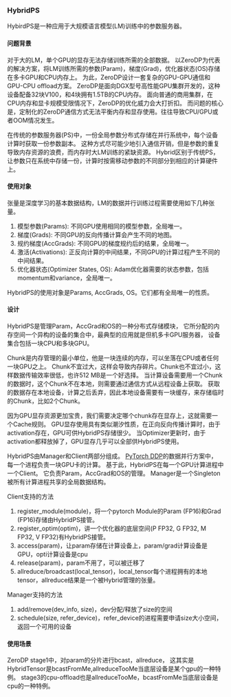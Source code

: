 ### HybridPS

HybirdPS是一种应用于大规模语言模型(LM)训练中的参数服务器。

#### 问题背景
对于大的LM，单个GPU的显存无法存储训练所需的全部数据。
以ZeroDP为代表的解决方案，将LM训练所需的参数(Param)，梯度(Grad)，优化器状态(OS)存储在多卡GPU和CPU内存上。
为此，ZeroDP设计一套复杂的GPU-GPU通信和GPU-CPU offload方案。
ZeroDP是面向DGX型号高性能GPU集群开发的，这种设备配备32块V100，和4块拥有1.5TB的CPU内存。
面向普通的商用集群，在CPU内存和显卡规模受限情况下，ZeroDP的优化威力会大打折扣。
而问题的核心是，定制化的ZeroDP通信方式无法平衡内存和显存使用。往往导致CPU/GPU或者OOM情况发生。

在传统的参数服务器(PS)中，一份全局参数分布式存储在并行系统中，每个设备计算时获取一份参数副本。
这种方式尽可能少地引入通信开销，但是参数的重复导致内存资源的浪费，而内存时大LM训练的紧缺资源。
Hybrid区别于传统PS，让参数只在系统中存储一份，计算时按需移动参数的不同部分到相应的计算硬件上。

#### 使用对象
张量是深度学习的基本数据结构，LM的数据并行训练过程需要使用如下几种张量。

1. 模型参数(Params): 不同GPU使用相同的模型参数，全局唯一。
2. 梯度(Grads): 不同GPU的反向传播计算会产生不同的地图。
3. 规约梯度(AccGrads): 不同GPU的梯度规约后的结果，全局唯一。
3. 激活(Activations): 正反向计算的中间结果，不同GPU的计算过程产生不同的中间结果。
4. 优化器状态(Optimizer States, OS): Adam优化器需要的状态参数，包括momentum和variance，全局唯一。

HybridPS的使用对象是Params, AccGrads, OS。它们都有全局唯一的性质。


#### 设计
HybridPS是管理Param，AccGrad和OS的一种分布式存储模块，
它所分配的内存空间一个异构的设备的集合中，最典型的应用就是但机多卡GPU服务器，
设备集合包括一块CPU和多块GPU。

Chunk是内存管理的最小单位，他是一块连续的内存，可以坐落在CPU或者任何一块GPU之上。
Chunk不宜过大，这样会导致内存碎片。Chunk也不宜过小，这样数据传输效率很低，也许512 MB是一个好选择。
当计算设备需要用一个Chunk的数据时，这个Chunk不在本地，则需要通过通信方式从远程设备上获取。
获取的数据存在本地设备，计算之后丢弃，因此本地设备需要有一块缓存，来存储临时的Chunk，比如2个Chunk。

因为GPU显存资源更加宝贵，我们需要决定哪个chunk存在显存上，这就需要一个Cache规则。
GPU显存使用具有类似潮汐性质，在正向反向传播计算时，由于activation存在，GPU可供HybridPS存储很少。
当Optimizer更新时，由于activation都释放掉了，GPU显存几乎可以全部供HybridPS使用。

HybridPS由Manager和Client两部分组成。
[PyTorch DDP](https://pytorch.org/tutorials/intermediate/ddp_tutorial.html)的数据并行方案中，
每一个进程负责一块GPU卡的计算。
基于此，HybridPS在每一个GPU计算进程中一个Client。
它负责Param，AccGrad和OS的管理。
Manager是一个Singleton被所有计算进程共享的全局数据结构。

Client支持的方法
1. register_module(module)，将一个pytorch Module的Param (FP16)和Grad (FP16)存储由HybridPS接管。
2. register_optim(optim)，讲一个优化器的底层空间(P FP32, G FP32, M FP32, V FP32)有HybridPS接管。
3. access(param)，让param存储在计算设备上，param/grad计算设备是GPU，opti计算设备是cpu
4. release(param)，param不用了，可以被迁移了
4. allreduce/broadcast(local_tensor)，local_tensor每个进程拥有的本地tensor，allreduce结果是一个被Hybrid管理的张量。

Manager支持的方法
1. add/remove(dev_info, size)，dev分配/释放了size的空间
2. schedule(size, refer_device)，refer_device的进程需要申请size大小空间，返回一个可用的设备


#### 使用场景
ZeroDP stage1中，对param的分片进行bcast，allreduce，
这其实是HybridTensor是bcastFromMe,allreduceTooMe当底层设备是某个gpu的一种特例。
stage3的cpu-offload也是allreduceTooMe，bcastFromMe当底层设备是cpu的一种特例。